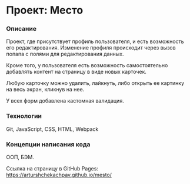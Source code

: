 # Проект: Место

### Описание

Проект, где присутствует профиль пользователя, и есть возможность его редактирования. Изменение профиля происходит через
вызов попапа с полями для редактирования данных.

Кроме того, у пользователя есть возможность самостоятельно добавлять контент на страницу в виде новых карточек.

Любую карточку можно удалить, лайкнуть, либо открыть ее картинку на весь экран,
кликнув на нее.

У всех форм добавлена кастомная валидация.

### Технологии

Git, JavaScript, СSS, HTML, Webpack

### Концепции написания кода

ООП, БЭМ.

Сcылка на страницу в GitHub Pages: https://arturshchekachpav.github.io/mesto/
